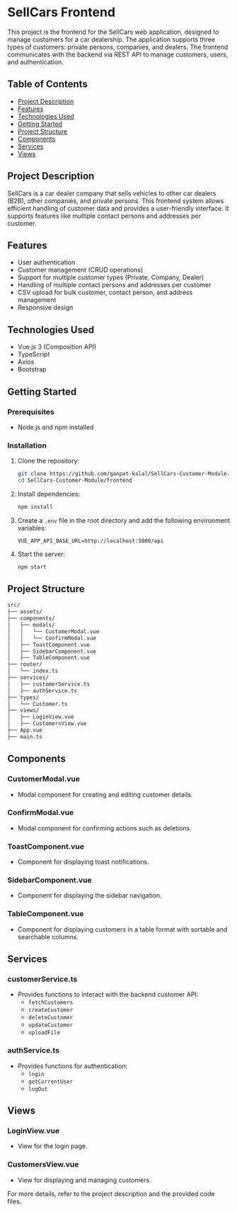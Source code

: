 # SellCars Frontend

This project is the frontend for the SellCars web application, designed to manage customers for a car dealership. The application supports three types of customers: private persons, companies, and dealers. The frontend communicates with the backend via REST API to manage customers, users, and authentication.

## Table of Contents

- [Project Description](#project-description)
- [Features](#features)
- [Technologies Used](#technologies-used)
- [Getting Started](#getting-started)
- [Project Structure](#project-structure)
- [Components](#components)
- [Services](#services)
- [Views](#views)

## Project Description

SellCars is a car dealer company that sells vehicles to other car dealers (B2B), other companies, and private persons. This frontend system allows efficient handling of customer data and provides a user-friendly interface. It supports features like multiple contact persons and addresses per customer.

## Features

- User authentication
- Customer management (CRUD operations)
- Support for multiple customer types (Private, Company, Dealer)
- Handling of multiple contact persons and addresses per customer
- CSV upload for bulk customer, contact person, and address management
- Responsive design

## Technologies Used

- Vue.js 3 (Composition API)
- TypeScript
- Axios
- Bootstrap

## Getting Started

### Prerequisites

- Node.js and npm installed

### Installation

1. Clone the repository:

    ```sh
    git clone https://github.com/ganpat-kalal/SellCars-Customer-Module.git
    cd SellCars-Customer-Module/frontend
    ```

2. Install dependencies:

    ```sh
    npm install
    ```

3. Create a `.env` file in the root directory and add the following environment variables:

    ```env
    VUE_APP_API_BASE_URL=http://localhost:5000/api
    ```

4. Start the server:

    ```sh
    npm start
    ```

## Project Structure

```sh
src/
├── assets/
├── components/
│   ├── modals/
│   │   └── CustomerModal.vue
│   │   └── ConfirmModal.vue
│   ├── ToastComponent.vue
│   ├── SidebarComponent.vue
│   ├── TableComponent.vue
├── router/
│   └── index.ts
├── services/
│   ├── customerService.ts
│   ├── authService.ts
├── types/
│   └── Customer.ts
├── views/
│   ├── LoginView.vue
│   ├── CustomersView.vue
├── App.vue
├── main.ts
```

## Components

### CustomerModal.vue

- Modal component for creating and editing customer details.

### ConfirmModal.vue

- Modal component for confirming actions such as deletions.

### ToastComponent.vue

- Component for displaying toast notifications.

### SidebarComponent.vue

- Component for displaying the sidebar navigation.

### TableComponent.vue

- Component for displaying customers in a table format with sortable and searchable columns.

## Services

### customerService.ts

- Provides functions to interact with the backend customer API:
    - `fetchCustomers`
    - `createCustomer`
    - `deleteCustomer`
    - `updateCustomer`
    - `uploadFile`

### authService.ts

- Provides functions for authentication:
    - `login`
    - `getCurrentUser`
    - `logOut`

## Views

### LoginView.vue

- View for the login page.

### CustomersView.vue

- View for displaying and managing customers.

For more details, refer to the project description and the provided code files.